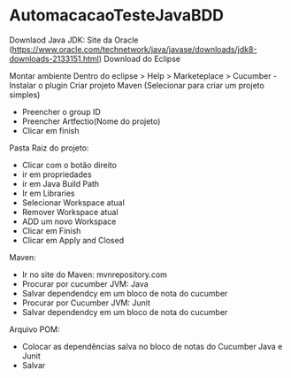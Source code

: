 # AutomacacaoTesteJavaBDD

Downlaod Java JDK: Site da Oracle (https://www.oracle.com/technetwork/java/javase/downloads/jdk8-downloads-2133151.html)
Download do Eclipse

Montar ambiente
Dentro do eclipse > Help > Marketeplace > Cucumber - Instalar o plugin
Criar projeto Maven (Selecionar para criar um projeto simples)
 - Preencher o group ID
 - Preencher Artfectio(Nome do projeto)
 - Clicar em finish

Pasta Raiz do projeto:
 - Clicar com o botão direito
 - ir em propriedades
 - ir em Java Build Path
 - Ir em Libraries
 - Selecionar Workspace atual
 - Remover Workspace atual
 - ADD um novo  Workspace
 - Clicar em Finish
 - Clicar em Apply and Closed
 
Maven:
 - Ir no site do Maven: mvnrepository.com
 - Procurar por cucumber JVM: Java
 - Salvar dependendcy em um bloco de nota do cucumber
 - Procurar por Cucumber JVM: Junit
 - Salvar dependendcy em um bloco de nota do cucumber
 
Arquivo POM:
 - Colocar as dependências salva no bloco de notas do Cucumber Java e Junit
 - Salvar
